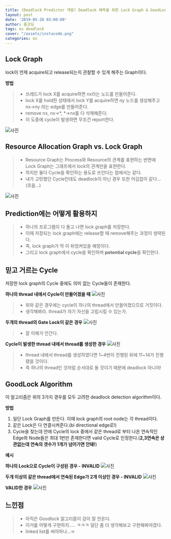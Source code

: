 ```yaml
---
title: (Deadlock Predictor 개발) Deadlock 예측을 위한 Lock Graph & GoodLock Algorithm 정리
layout: post
date: '2019-05-28 03:00:00'
author: 줌코딩
tags: os deadlock
cover: "/assets/instacode.png"
categories: os
---
```


## Lock Graph
lock이 언제 acquire되고 release되는지 관찰할 수 있게 해주는 Graph이다.

**방법**
>* 쓰레드가 lock X를 acquire하면 nx라는 노드를 만들어준다.
>* lock X를 hold한 상태에서 lock Y를 acquire하면 ny 노드를 생성해주고 nx->ny 라는 edge를 만들어준다.
>* remove nx, nx->*, *->nx를 다 삭제해준다.
>* 이 도중에 cycle이 발생하면 무조건 report한다.

![사진](https://raw.githubusercontent.com/zoomKoding/zoomKoding.github.io/source/assets/_posts/deadlock-4.png)

## Resource Allocation Graph vs. Lock Graph
>* Resource Graph는 Process와 Resource의 관계를 표현하는 반면에 Lock Graph는 그래프에서 lock의 관계만을 표현한다.
>* 하지만 둘다 Cycle을 확인하는 용도로 쓰인다는 점에서는 같다.
>* 내가 고민했던 Cycle인데도 deadlock이 아닌 경우 또한 어김없이 같다...(흐음...)

![사진](https://raw.githubusercontent.com/zoomKoding/zoomKoding.github.io/source/assets/_posts/deadlock-3.png)

## Prediction에는 어떻게 활용하지
>* 하나의 프로그램이 다 돌고 나면 lock graph를 저장한다.
>* 이때 저장되는 lock graph에는 release할 때 remove해주는 과정이 생략된다.
>* 즉, lock graph가 막 이 뒤엉켜있을 예정이다.
>* 그리고 lock graph에서 cycle을 확인하며 **potential cycle**을 확인한다.

## 믿고 거르는 Cycle
저장한 lock graph의 Cycle 중에도 의미 없는 Cycle들이 존재한다.

**하나의 thread 내에서 Cycle이 만들어졌을 때**
![사진](https://raw.githubusercontent.com/zoomKoding/zoomKoding.github.io/source/assets/_posts/deadlock-5.png)

>* 위와 같은 경우에는 cycle이 하나의 thread에서 만들어졌으므로 거짓이다.
>* 생각해봐라. thread가 자기 자신을 고립시킬 수 있는가.

**두개의 thread의 Gate Lock이 같은 경우**
![사진](https://raw.githubusercontent.com/zoomKoding/zoomKoding.github.io/source/assets/_posts/deadlock-6.png)

>* 잘 이해가 안간다.

**Cycle이 발생한 thread 내에서 thread를 생성한 경우**
![사진](https://raw.githubusercontent.com/zoomKoding/zoomKoding.github.io/source/assets/_posts/deadlock-7.png)

>* thread 내에서 thread를 생성하였다면 1~4번이 진행된 뒤에 11~14가 진행됐을 것이다.
>* 즉 하나의 thread인 것처럼 순서대로 돌 것이기 때문에 deadlock 아니야!

## GoodLock Algorithm

이 알고리즘은 위의 3가지 경우를 모두 고려한 deadlock detection algorithm이다.

**방법**

1. 일단 Lock Graph를 만든다. 이때 lock graph의 root node는 각 thread이다.
2. 같은 Lock은 다 연결시켜준다.(bi directional edge로!)
3. Cycle을 찾는데 안에 Cycle의 lock 중에서 같은 thread로 부터 나온 연속적인 Edge와 Node들은 최대 1번만 존재한다면 valid Cycle로 인정한다.(**2,3연속은 상관없는데 연속의 갯수가 1개가 넘어가면 안돼!**)  

**예시**

**하나의 Lock으로 Cycle이 구성된 경우 - INVALID**
![사진](https://raw.githubusercontent.com/zoomKoding/zoomKoding.github.io/source/assets/_posts/deadlock-8.png)

**두개 이상의 같은 thread에서 연속된 Edge가 2개 이상인 경우 - INVALID**
![사진](https://raw.githubusercontent.com/zoomKoding/zoomKoding.github.io/source/assets/_posts/deadlock-9.png)

**VALID한 경우**
![사진](https://raw.githubusercontent.com/zoomKoding/zoomKoding.github.io/source/assets/_posts/deadlock-10.png)

## 느낀점
>* 아직은 Goodlock 알고리즘이 감이 잘 안온다.
>* 이거를 어떻게 구현하지..... ㅋㅋㅋ 일단 좀 더 생각해보고 구현해봐야겠다.
>* linked list를 써야하나...ㅠ

